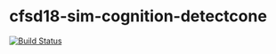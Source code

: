 # cfsd18-sim-cognition-detectcone
[![Build Status](https://travis-ci.org/cfsd/cfsd18-sim-cognition-detectcone.svg?branch=pre-release)](https://travis-ci.org/cfsd/cfsd18-sim-cognition-detectcone)
